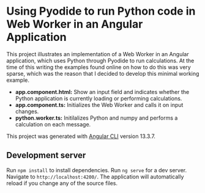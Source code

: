 # Using Pyodide to run Python code in Web Worker in an Angular Application

This project illustrates an implementation of a Web Worker in an Angular application, which uses Python through Pyodide to run calculations. At the time of this writing the examples found online on how to do this was very sparse, which was the reason that I decided to develop this minimal working example. 

* **app.component.html:** Show an input field and indicates whether the Python application is currently loading or performing calculations.
* **app.component.ts:** Initializes the Web Worker and calls it on input changes. 
* **python.worker.ts:** Initilalizes Python and numpy and performs a calculation on each message. 


This project was generated with [Angular CLI](https://github.com/angular/angular-cli) version 13.3.7.

## Development server

Run `npm install` to install dependencies. Run `ng serve` for a dev server. Navigate to `http://localhost:4200/`. The application will automatically reload if you change any of the source files.
